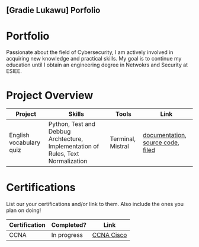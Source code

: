 ## [Gradie Lukawu] Porfolio

# Portfolio

Passionate about the field of Cybersecurity, I am actively involved in acquiring new knowledge and practical skills. 
My goal is to continue my education until I obtain an engineering degree in Netwokrs and Security at ESIEE.


# Project Overview 
|     Project             |                 Skills                      |     Tools         |      Link       |
| ----------------------- | ------------------------------------------- | ----------------- | --------------- |
| English vocabulary quiz | Python, Test and Debbug Archtecture, Implementation of Rules, Text Normalization       | Terminal, Mistral | <a href="mots.txt">documentation</a>, <a href="script.py"> source code</a>, <a href="mots.txt">filed</a> |


# Certifications 
List our your certifications and/or link to them. Also include the ones you plan on doing!

|     Certification     |               Completed?               |     Link       |
| --------------------  | -------------------------------------- | ---------------| 
| CCNA                  |             In progress                |     <a href="[https://google.com]https://www.cisco.com/site/us/en/learn/training-certifications/certifications/enterprise/ccna/index.html">CCNA Cisco </a>      | 

